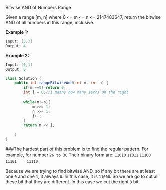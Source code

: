 Bitwise AND of Numbers Range

Given a range [m, n] where 0 <= m <= n <= 2147483647, return the bitwise AND of all numbers in this range, inclusive.

**Example 1:**

```java
Input: [5,7]
Output: 4
```

**Example 2:**

```java
Input: [0,1]
Output: 0
```

~~~java
class Solution {
    public int rangeBitwiseAnd(int m, int n) {
        if(m ==0) return 0;
        int i = 0;//i means how many zeros on the right
        
        while(m!=n){
            m >>= 1;
            n >>= 1;
            i++;
        }
        return m << i;
        
    }
}
~~~

###The hardest part of this problem is to find the regular pattern.
For example, for number `26 to 30`
Their binary form are:
`11010`
`11011`
`11100`　　
`11101`　　
`11110`



Because we are trying to find bitwise AND, so if any bit there are at least one `0` and one `1`, it always `0`. In this case, it is `11000`.
So we are go to cut all these bit that they are different. In this case we cut the right `3` bit.